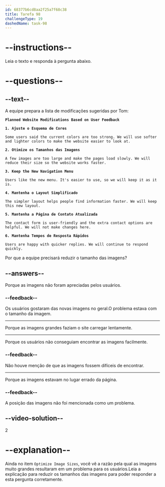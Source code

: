 ```yaml
---
id: 68377b6cd8aa2f25a7f68c38
title: Tarefa 98
challengeType: 19
dashedName: task-98
---
```


<!-- READING -->

# --instructions--

Leia o texto e responda à pergunta abaixo.

# --questions--

## --text--

A equipe prepara a lista de modificações sugeridas por Tom:

**`Planned Website Modifications Based on User Feedback`**

**`1. Ajuste o Esquema de Cores`**

`Some users said the current colors are too strong. We will use softer and lighter colors to make the website easier to look at.`

**`2. Otimize os Tamanhos das Imagens`**

`A few images are too large and make the pages load slowly. We will reduce their size so the website works faster.`

**`3. Keep the New Navigation Menu`**

`Users like the new menu. It's easier to use, so we will keep it as it is.`

**`4. Mantenha o Layout Simplificado`**

`The simpler layout helps people find information faster. We will keep this new layout.`

**`5. Mantenha a Página de Contato Atualizada`**

`The contact form is user-friendly and the extra contact options are helpful. We will not make changes here.`

**`6. Mantenha Tempos de Resposta Rápidos`**

`Users are happy with quicker replies. We will continue to respond quickly.`

Por que a equipe precisará reduzir o tamanho das imagens?

## --answers--

Porque as imagens não foram apreciadas pelos usuários.

### --feedback--

Os usuários gostaram das novas imagens no geral.O problema estava com o tamanho da imagem.

---

Porque as imagens grandes faziam o site carregar lentamente.

---

Porque os usuários não conseguiam encontrar as imagens facilmente.

### --feedback--

Não houve menção de que as imagens fossem difíceis de encontrar.

---

Porque as imagens estavam no lugar errado da página.

### --feedback--

A posição das imagens não foi mencionada como um problema.

## --video-solution--

2

# --explanation--

Ainda no item `Optimize Image Sizes`, você vê a razão pela qual as imagens muito grandes resultaram em um problema para os usuários.Leia a explicação para reduzir os tamanhos das imagens para poder responder a esta pergunta corretamente.
